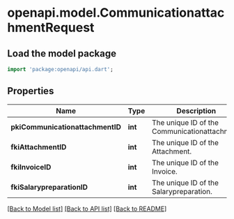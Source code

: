 # openapi.model.CommunicationattachmentRequest

## Load the model package
```dart
import 'package:openapi/api.dart';
```

## Properties
Name | Type | Description | Notes
------------ | ------------- | ------------- | -------------
**pkiCommunicationattachmentID** | **int** | The unique ID of the Communicationattachment | [optional] 
**fkiAttachmentID** | **int** | The unique ID of the Attachment. | [optional] 
**fkiInvoiceID** | **int** | The unique ID of the Invoice. | [optional] 
**fkiSalarypreparationID** | **int** | The unique ID of the Salarypreparation. | [optional] 

[[Back to Model list]](../README.md#documentation-for-models) [[Back to API list]](../README.md#documentation-for-api-endpoints) [[Back to README]](../README.md)



